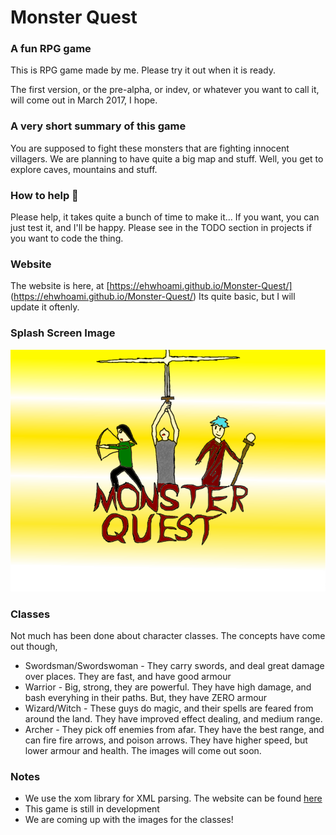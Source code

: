 Monster Quest
===============
### A fun RPG game

This is RPG game made by me. Please try it out when it is ready.

The first version, or the pre-alpha, or indev, or whatever you want to call it, will come out in March 2017, I hope.

### A very short summary of this game

You are supposed to fight these monsters that are fighting innocent villagers. We are planning to have quite a big map and stuff. Well, you get to explore caves, mountains and stuff.

### How to help :wrench:
Please help, it takes quite a bunch of time to make it... If you want, you can just test it, and I'll be happy. Please see in the TODO section in projects if you want to code the thing.

### Website
The website is here, at [https://ehwhoami.github.io/Monster-Quest/] (https://ehwhoami.github.io/Monster-Quest/) Its quite basic, but I will update it oftenly.

### Splash Screen Image
![Splash screen Image](https://raw.githubusercontent.com/EhWhoAmI/Monster-Quest/master/resources/images/start/SplashScreen.png)

### Classes

Not much has been done about character classes. The concepts have come out though,
 
 - Swordsman/Swordswoman - They carry swords, and deal great damage over places. They are fast, and have good armour
 - Warrior - Big, strong, they are powerful. They have high damage, 
and bash everyhing in their paths. But, they have ZERO armour
 - Wizard/Witch - These guys do magic, and their spells are feared from around the land. They have improved effect dealing, and medium range.
 - Archer - They pick off enemies from afar. They have the best range, and can fire fire arrows, and poison arrows. They have higher speed, but lower armour and health.
The images will come out soon.
### Notes
  - We use the xom library for XML parsing. The website can be found [here](http://xom.nu)
  - This game is still in development
  - We are coming up with the images for the classes!

